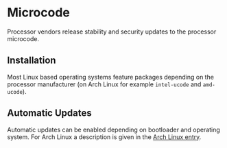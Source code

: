 # Microcode

Processor vendors release stability and security updates to the processor
microcode.

## Installation

Most Linux based operating systems feature packages depending on the processor
manufacturer (on Arch Linux for example `intel-ucode` and `amd-ucode`).

## Automatic Updates

Automatic updates can be enabled depending on bootloader and operating system.
For Arch Linux a description is given in the
[Arch Linux entry](/wiki/linux/arch-linux/arch-linux.md#enable-microcode-updates).

